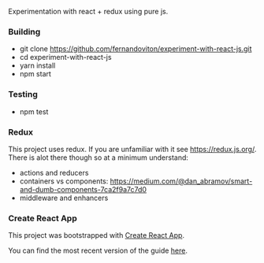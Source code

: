 Experimentation with react + redux using pure js.

### Building
* git clone https://github.com/fernandoviton/experiment-with-react-js.git
* cd experiment-with-react-js
* yarn install
* npm start

### Testing
* npm test

### Redux
This project uses redux.  If you are unfamiliar with it see https://redux.js.org/.  There is alot there though so at a minimum understand:
* actions and reducers
* containers vs components: https://medium.com/@dan_abramov/smart-and-dumb-components-7ca2f9a7c7d0
* middleware and enhancers

### Create React App

This project was bootstrapped with [Create React App](https://github.com/facebookincubator/create-react-app).

You can find the most recent version of the guide [here](https://github.com/facebookincubator/create-react-app/blob/master/packages/react-scripts/template/README.md).